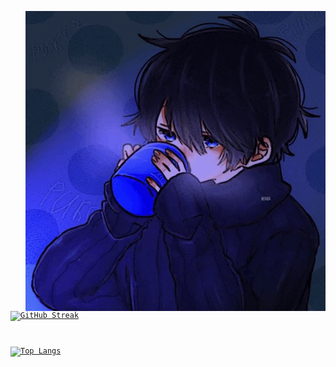 <code><img align="right" src="https://github.com/Herazur/Herazur/blob/main/giphy.gif" width="480" height="480" /></p>



[![GitHub Streak](https://github-readme-streak-stats.herokuapp.com?user=Herazur&theme=radical&date_format=M%20j%5B%2C%20Y%5D)](https://git.io/streak-stats)


[![Top Langs](https://github-readme-stats.vercel.app/api/top-langs/?username=Herazur)](https://github.com/anuraghazra/github-readme-stats)

